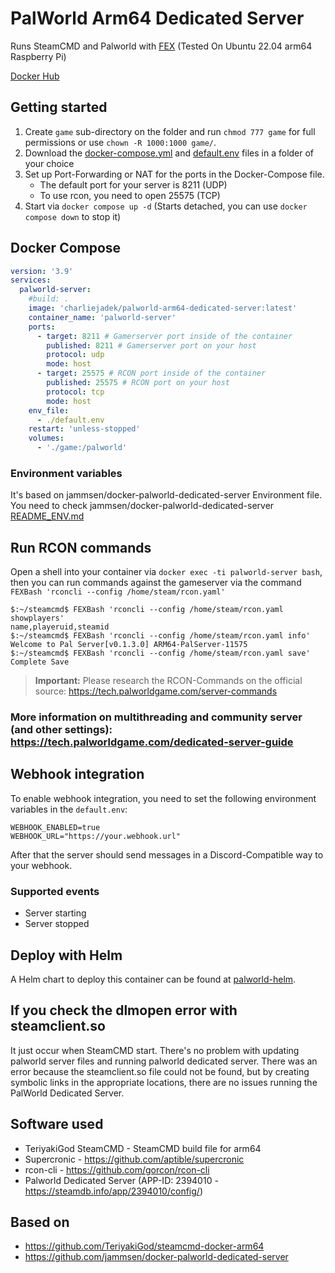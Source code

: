 # PalWorld Arm64 Dedicated Server

Runs SteamCMD and Palworld with [FEX](https://github.com/FEX-Emu/FEX) (Tested On Ubuntu 22.04 arm64 Raspberry Pi)

[Docker Hub](https://hub.docker.com/r/charliejadek/palworld-arm64-dedicated-server)

## Getting started

1. Create `game` sub-directory on the folder and run `chmod 777 game` for full permissions or use `chown -R 1000:1000 game/`.
2. Download the [docker-compose.yml](docker-compose.yml) and [default.env](default.env) files in a folder of your choice
3. Set up Port-Forwarding or NAT for the ports in the Docker-Compose file.
   - The default port for your server is 8211 (UDP)
   - To use rcon, you need to open 25575 (TCP)
4. Start via `docker compose up -d` (Starts detached, you can use `docker compose down` to stop it)

## Docker Compose
```yml
version: '3.9'
services:
  palworld-server:
    #build: .
    image: 'charliejadek/palworld-arm64-dedicated-server:latest'
    container_name: 'palworld-server'
    ports:
      - target: 8211 # Gamerserver port inside of the container
        published: 8211 # Gamerserver port on your host
        protocol: udp
        mode: host
      - target: 25575 # RCON port inside of the container
        published: 25575 # RCON port on your host
        protocol: tcp
        mode: host
    env_file:
      - ./default.env
    restart: 'unless-stopped'
    volumes:
      - './game:/palworld'
```

### Environment variables

It's based on jammsen/docker-palworld-dedicated-server Environment file.
You need to check jammsen/docker-palworld-dedicated-server [README_ENV.md](https://github.com/jammsen/docker-palworld-dedicated-server/blob/develop/README_ENV.md)

## Run RCON commands

Open a shell into your container via `docker exec -ti palworld-server bash`, then you can run commands against the gameserver via the command `FEXBash 'rconcli --config /home/steam/rcon.yaml'`

```shell
$:~/steamcmd$ FEXBash 'rconcli --config /home/steam/rcon.yaml showplayers'
name,playeruid,steamid
$:~/steamcmd$ FEXBash 'rconcli --config /home/steam/rcon.yaml info'
Welcome to Pal Server[v0.1.3.0] ARM64-PalServer-11575
$:~/steamcmd$ FEXBash 'rconcli --config /home/steam/rcon.yaml save'
Complete Save
```

> **Important:** Please research the RCON-Commands on the official source: https://tech.palworldgame.com/server-commands

### More information on multithreading and community server (and other settings): https://tech.palworldgame.com/dedicated-server-guide

## Webhook integration

To enable webhook integration, you need to set the following environment variables in the `default.env`:

```shell
WEBHOOK_ENABLED=true
WEBHOOK_URL="https://your.webhook.url"
```
After that the server should send messages in a Discord-Compatible way to your webhook.

### Supported events
* Server starting
* Server stopped

## Deploy with Helm

A Helm chart to deploy this container can be found at [palworld-helm](https://github.com/caleb-devops/palworld-helm).

## If you check the dlmopen error with steamclient.so

It just occur when SteamCMD start. There's no problem with updating palworld server files and running palworld dedicated server.
There was an error because the steamclient.so file could not be found, but by creating symbolic links in the appropriate locations, there are no issues running the PalWorld Dedicated Server.

## Software used

- TeriyakiGod SteamCMD - SteamCMD build file for arm64
- Supercronic - https://github.com/aptible/supercronic
- rcon-cli - https://github.com/gorcon/rcon-cli
- Palworld Dedicated Server (APP-ID: 2394010 - https://steamdb.info/app/2394010/config/)

## Based on
- https://github.com/TeriyakiGod/steamcmd-docker-arm64
- https://github.com/jammsen/docker-palworld-dedicated-server
